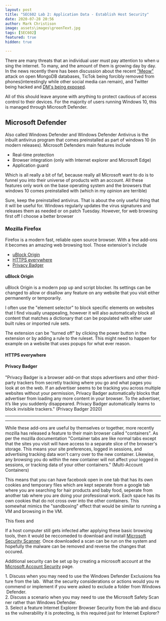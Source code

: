 ```yaml
---
layout: post
title: "SEC602 Lab 2: Application Data - Establish Host Security"
date: 2020-07-28 20:56
author: Mark Christison
image: assets\images\greenText.jpg
tags: [SEC602]
featured: true
hidden: true

---
```


There are many threats that an individual user must pay attention to when using the internet. To many, and the amount of them is growing day by day. In the news recently there has been discussion about the recent ["Meow"](https://arstechnica.com/information-technology/2020/07/more-than-1000-databases-have-been-nuked-by-mystery-meow-attack/) attack on open MongoDB databases, TicTok being forcibly removed from phones(interestingly while other social media can remain), and Twitter being hacked and [DM's being exposed](https://www.vice.com/en_us/article/jgxdwy/twitter-encrypted-direct-messages-dms-ron-wyden?utm_source=reddit.com).

All of this should leave anyone with anything to protect cautious of access control to their devices. For the majority of users running Windows 10, this is managed through Microsoft Defender.

## Microsoft Defender

Also called Windows Defender and Windows Defender Antivirus is the inbuilt antivirus program that comes preinstalled as part of windows 10 (in modern releases). Microsoft Defenders main features include

- Real-time protection
- Browser integration (only with Internet explorer and Microsoft Edge)
- Application guard

Which is all really a bit of faf, because really all Microsoft want to do is to funnel you into their universe of products with an account. All these features only work on the base operating system and the browsers that windows 10 comes preinstalled with (which in my opinion are terrible)

Sure, keep the preinstalled antivirus. That is about the only useful thing that it will be useful for. Windows regularly updates the virus signatures and releases them as needed or on patch Tuesday. However, for web browsing first off I choose a better browser

### Mozilla Firefox

Firefox is a modern fast, reliable open source browser. With a few add-ons it becomes an amazing web browsing tool. Those extension's include

- [uBlock Origin](https://addons.mozilla.org/en-US/firefox/addon/ublock-origin/)
- [HTTPS everywhere](https://addons.mozilla.org/en-US/firefox/addon/ublock-origin/)
- [Privacy Badger](https://privacybadger.org/)

#### uBlock Origin

uBlock Origin is a modern pop up and script blocker. Its settings can be changed to allow or disallow any feature on any website that you visit either permanently or temporarily.

I often use the "element selector" to block specific elements on websites that I find visually unappealing, however it will also automatically block all content that matches a dictionary that can be populated with either user built rules or imported rule sets.

The extension can be "turned off" by clicking the power button in the extension or by adding a rule to the ruleset. This might need to happen for example on a website that uses popups for what ever reason.

#### HTTPS everywhere


#### Privacy Badger

"Privacy Badger is a browser add-on that stops advertisers and other third-party trackers from secretly tracking where you go and what pages you look at on the web. If an advertiser seems to be tracking you across multiple websites without your permission, Privacy Badger automatically blocks that advertiser from loading any more content in your browser. To the advertiser, it’s like you suddenly disappeared.  Privacy Badger automatically learns to block invisible trackers." (Privacy Badger 2020)

---
---
 

While these add-ons are useful by themselves or together, more recently mozilla has released a feature to their main browser called "containers". As per the mozilla documentation "Container tabs are like normal tabs except that the sites you visit will have access to a separate slice of the browser's storage. This means your site preferences, logged in sessions, and advertising tracking data won't carry over to the new container. Likewise, any browsing you do within the new container will not affect your logged in sessions, or tracking data of your other containers." (Multi-Account Containers)

This means that you can have facebook open in one tab that has its own cookies and temporary files which are kept seperate from a google tab where you are searching for hair products and baby food, seperate from another tab where you are doing your professional work. Each space has its own cookies that do not cross over into the other containers. This somewhat mimics the "sandboxing" effect that would be similar to running a VM and browsing in the VM.

This fixes and 

If a host computer still gets infected after applying these basic browsing tools, then it would be reccomeded to download and install [Microsoft Security Scanner](https://docs.microsoft.com/en-us/windows/security/threat-protection/intelligence/safety-scanner-download). Once downloaded a scan can be run on the system and hopefully the malware can be removed and reverse the changes that occured.

Additional security can be set up by creating a microsoft account at the [Microsoft Account Security](https://account.microsoft.com/account/privacy?ref=privacy-windowssettings&ru=https%3A%2F%2Faccount.microsoft.com%2Fprivacy%3Fref%3Dprivacy-windowssettings&destrt=privacy-dashboard) page. 



1. Discuss when you may need to use the Windows Defender Exclusions feature from the lab.  What the security considerations or actions would you recommend or implement if you were asked to exclude a folder from Windows Defender.
2. Discuss a scenario when you may need to use the Microsoft Safety Scanner rather than Windows Defender.
3. Select a feature Internet Explorer Browser Security from the lab and discuss the vulnerability it is protecting, is this required just for Internet Explorer?
